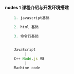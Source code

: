 #### nodes 1 课程介绍与开发环境搭建```jsx harmony    1. javascript基础        2. html 基础        3. 命令行基础            JavaScript         |    C++ Node.js V8         |    Machine code    ```